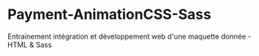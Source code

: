 # Payment-AnimationCSS-Sass
Entrainement intégration et développement web d'une maquette donnée - HTML &amp; Sass
